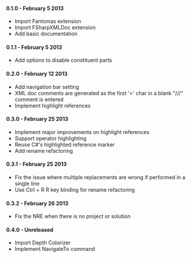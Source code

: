 #### 0.1.0 - February 5 2013
* Import Fantomas extension
* Import FSharpXMLDoc extension
* Add basic documentation

#### 0.1.1 - February 5 2013
* Add options to disable constituent parts

#### 0.2.0 - February 12 2013
* Add navigation bar setting
* XML doc comments are generated as the first '<' char in a blank "///" comment is entered
* Implement highlight references

#### 0.3.0 - February 25 2013
* Implement major improvements on highlight references
* Support operator highlighting
* Reuse C#'s highlighted reference marker
* Add rename refactoring

#### 0.3.1 - February 25 2013
* Fix the issue where multiple replacements are wrong if performed in a single line
* Use Ctrl + R R key binding for rename refactoring

#### 0.3.2 - February 26 2013
* Fix the NRE when there is no project or solution

#### 0.4.0 - Unreleased
* Import Depth Colorizer
* Implement NavigateTo command


